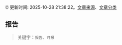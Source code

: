 :alarm_clock: 更新时间: 2025-10-28 21:38:22。[文章来源](/README.md)、[文章分类](/TAGS.md)

## 报告


> 关键字：`报告`、`月报`



